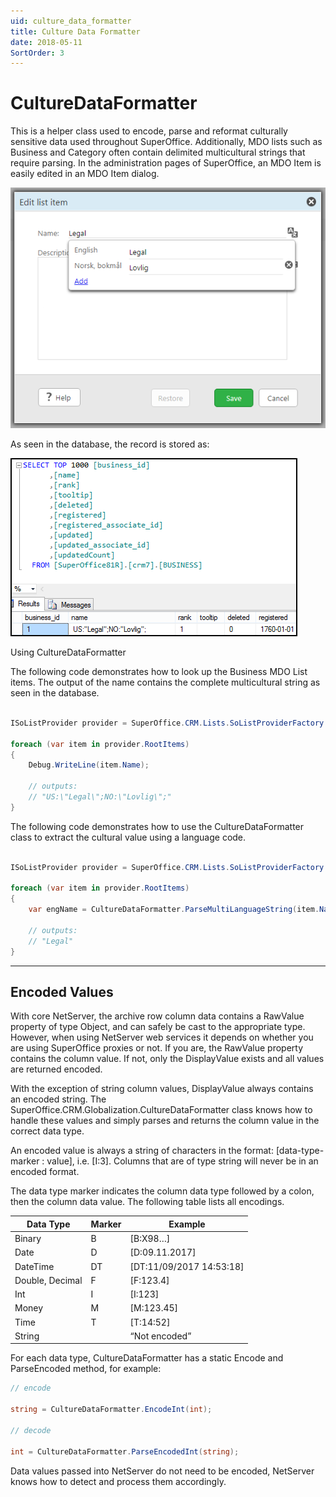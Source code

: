 ```yaml
---
uid: culture_data_formatter
title: Culture Data Formatter
date: 2018-05-11
SortOrder: 3
---
```

# CultureDataFormatter

This is a helper class used to encode, parse and reformat culturally sensitive data used throughout SuperOffice. Additionally, MDO lists such as Business and Category often contain delimited multicultural strings that require parsing. In the administration pages of SuperOffice, an MDO Item is easily edited in an MDO Item dialog.

![MDOListItem Dialog](../Localization_files/MDOListItemDialog.PNG)

As seen in the database, the record is stored as:

![MDOListItem Dialog](../Localization_files/MDOListItemDatabaseRow.png)

Using CultureDataFormatter

The following code demonstrates how to look up the Business MDO List items. The output of the name contains the complete multicultural string as seen in the database.

```csharp

ISoListProvider provider = SuperOffice.CRM.Lists.SoListProviderFactory.Create("business");

foreach (var item in provider.RootItems)
{
    Debug.WriteLine(item.Name);

    // outputs:
    // "US:\"Legal\";NO:\"Lovlig\";"
}

```

The following code demonstrates how to use the CultureDataFormatter class to extract the cultural value using a language code.

```csharp

ISoListProvider provider = SuperOffice.CRM.Lists.SoListProviderFactory.Create("business");

foreach (var item in provider.RootItems)
{
    var engName = CultureDataFormatter.ParseMultiLanguageString(item.Name, "en-US");

    // outputs:
    // "Legal"
}

```

---

## Encoded Values

With core NetServer, the archive row column data contains a RawValue property of type Object, and can safely be cast to the appropriate type. However, when using NetServer web services it depends on whether you are using SuperOffice proxies or not. If you are, the RawValue property contains the column value. If not, only the DisplayValue exists and all values are returned encoded.

With the exception of string column values, DisplayValue always contains an encoded string. The SuperOffice.CRM.Globalization.CultureDataFormatter class knows how to handle these values and simply parses and returns the column value in the correct data type.

An encoded value is always a string of characters in the format: [data-type-marker : value], i.e. [I:3]. Columns that are of type string will never be in an encoded format.

The data type marker indicates the column data type followed by a colon, then the column data value. The following table lists all encodings.

|Data Type  |Marker |Example|
|-----------|--------|-------|
|Binary |B  |[B:X98…]|
|Date   |D  |[D:09.11.2017]|
|DateTime|DT    |[DT:11/09/2017 14:53:18]|
|Double, Decimal|F  |[F:123.4]|
|Int    |I  |[I:123]|
|Money  |M  |[M:123.45]|
|Time   |T  |[T:14:52]|
|String |   |“Not encoded”|

For each data type, CultureDataFormatter has a static Encode and ParseEncoded method, for example:

```csharp
// encode

string = CultureDataFormatter.EncodeInt(int);

// decode

int = CultureDataFormatter.ParseEncodedInt(string);
```

Data values passed into NetServer do not need to be encoded, NetServer knows how to detect and process them accordingly.
